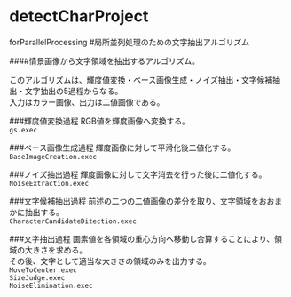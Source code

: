 detectCharProject
=================

forParallelProcessing
#局所並列処理のための文字抽出アルゴリズム  
  
####情景画像から文字領域を抽出するアルゴリズム。

このアルゴリズムは、輝度値変換・ベース画像生成・ノイズ抽出・文字候補抽出・文字抽出の5過程からなる。  
入力はカラー画像、出力は二値画像である。


###輝度値変換過程
RGB値を輝度画像へ変換する。  
`gs.exec`

###ベース画像生成過程
輝度画像に対して平滑化後二値化する。  
`BaseImageCreation.exec`

###ノイズ抽出過程
輝度画像に対して文字消去を行った後に二値化する。  
`NoiseExtraction.exec`

###文字候補抽出過程
前述の二つの二値画像の差分を取り、文字領域をおおまかに抽出する。  
`CharacterCandidateDitection.exec`

###文字抽出過程
画素値を各領域の重心方向へ移動し合算することにより、領域の大きさを求める。  
その後、文字として適当な大きさの領域のみを出力する。  
`MoveToCenter.exec`  
`SizeJudge.exec`  
`NoiseElimination.exec`





